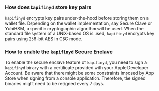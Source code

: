 ### How does `kapifinyd` store key pairs

`kapifinyd` encrypts key pairs under-the-hood before storing them on a wallet file. Depending on the wallet implementation, say Secure Clave or YubiHSM, a specific cryptographic algorithm will be used. When the standard file system of a UNIX-based OS is used, `kapifinyd` encrypts key pairs using 256-bit AES in CBC mode.

### How to enable the `kapifinyd` Secure Enclave

To enable the secure enclave feature of `kapifinyd`, you need to sign a `kapifinyd` binary with a certificate provided with your Apple Developer Account. Be aware that there might be some constraints imposed by App Store when signing from a console application. Therefore, the signed binaries might need to be resigned every 7 days.
